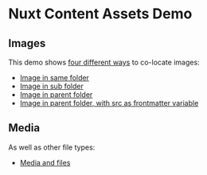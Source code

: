 # Nuxt Content Assets Demo

## Images

This demo shows [four different ways](/recipes) to co-locate images:

- [Image in same folder](/recipes/italian-bean-stew)
- [Image in sub folder](/recipes/pesto-salmon-lentils)
- [Image in parent folder](/recipes/sicilian-fish-stew)
- [Image in parent folder, with src as frontmatter variable](/recipes/turkey-casserole)

## Media

As well as other file types:

- [Media and files](/media)
